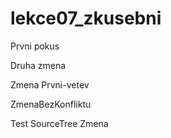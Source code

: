 # lekce07_zkusebni

Prvni pokus

Druha zmena

Zmena Prvni-vetev

ZmenaBezKonfliktu

Test SourceTree Zmena